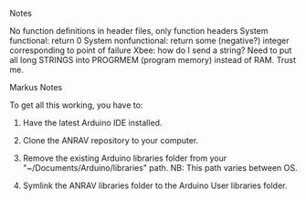 Notes

No function definitions in header files, only function headers
System functional: return 0
System nonfunctional: return some (negative?) integer corresponding to point of failure
Xbee: how do I send a string?
Need to put all long STRINGS into PROGRMEM (program memory) instead of RAM. Trust me.


Markus Notes

To get all this working, you have to:
1) Have the latest Arduino IDE installed.

2) Clone the ANRAV repository to your computer.

3) Remove the existing Arduino libraries folder from your "~/Documents/Arduino/libraries" path. 
   NB: This path varies between OS.
   
4) Symlink  the ANRAV libraries folder to the Arduino User libraries folder.

